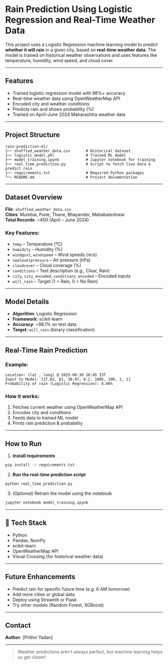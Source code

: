 # Rain Prediction Using Logistic Regression and Real-Time Weather Data

This project uses a Logistic Regression machine learning model to predict **whether it will rain** in a given city, based on **real-time weather data**. The model is trained on historical weather observations and uses features like temperature, humidity, wind speed, and cloud cover.

---

## Features

- Trained logistic regression model with 98%+ accuracy  
- Real-time weather data using OpenWeatherMap API  
- Encoded city and weather conditions  
- Predicts rain and shows probability (%)  
- Trained on April–June 2024 Maharashtra weather data  

---

## Project Structure

```
rain-prediction-ml/
├── shuffled_weather_data.csv       # Historical dataset
├── logistic_model.pkl              # Trained ML model
├── model_training.ipynb            # Jupyter notebook for training
├── real_time_prediction.py         # Script to fetch live data & predict rain
├── requirements.txt                # Required Python packages
└── README.md                       # Project documentation
```

---

## Dataset Overview

**File**: `shuffled_weather_data.csv`  
**Cities**: Mumbai, Pune, Thane, Bhayander, Mahabaleshwar  
**Total Records**: ~450 (April – June 2024)

### Key Features:
- `temp` – Temperature (°C)  
- `humidity` – Humidity (%)  
- `windgust`, `windspeed` – Wind speeds (m/s)  
- `sealevelpressure` – Air pressure (hPa)  
- `cloudcover` – Cloud coverage (%)  
- `conditions` – Text description (e.g., Clear, Rain)  
- `city`, `city_encoded`, `conditions_encoded` – Encoded inputs  
- `will_rain` – Target (1 = Rain, 0 = No Rain)

---

## Model Details

- **Algorithm**: Logistic Regression  
- **Framework**: scikit-learn  
- **Accuracy**: ~98.1% on test data  
- **Target**: `will_rain` (binary classification)

---

## Real-Time Rain Prediction

### Example:

```
Location: (lat , long) @ 2025-06-30 18:45 IST  
Input to Model: [27.62, 81, 10.97, 8.2, 1005, 100, 1, 1]  
Probability of rain (Logistic Regression): 6.06%
```

### How it works:
1. Fetches current weather using OpenWeatherMap API
2. Encodes city and conditions
3. Feeds data to trained ML model
4. Prints rain prediction & probability

---

## How to Run

1. **Install requirements**
```bash
pip install -r requirements.txt
```

2. **Run the real-time prediction script**
```bash
python real_time_prediction.py
```

3. *(Optional)* Retrain the model using the notebook
```bash
jupyter notebook model_training.ipynb
```

---

## 🔧 Tech Stack

- Python
- Pandas, NumPy
- scikit-learn
- OpenWeatherMap API
- Visual Crossing (for historical weather data)

---

## Future Enhancements

- Predict rain for specific future time (e.g. 6 AM tomorrow)
- Add more cities or global data
- Deploy using Streamlit or Flask
- Try other models (Random Forest, XGBoost)

---

## Contact

**Author**: [Prithvi Yadav]  

---

> Weather predictions aren't always perfect, but machine learning helps us get closer! 
